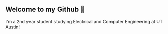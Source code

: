## Welcome to my Github 👋

I'm a 2nd year student studying Electrical and Computer Engineering at UT Austin!
